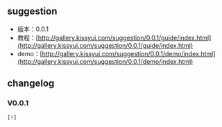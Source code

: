 ## suggestion

* 版本：0.0.1
* 教程：[http://gallery.kissyui.com/suggestion/0.0.1/guide/index.html](http://gallery.kissyui.com/suggestion/0.0.1/guide/index.html)
* demo：[http://gallery.kissyui.com/suggestion/0.0.1/demo/index.html](http://gallery.kissyui.com/suggestion/0.0.1/demo/index.html)

## changelog

### V0.0.1

    [!]


